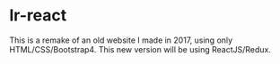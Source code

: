 # lr-react

This is a remake of an old website I made in 2017, using only HTML/CSS/Bootstrap4. This new version will be using ReactJS/Redux.

